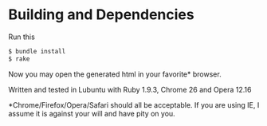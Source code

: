 # Building and Dependencies #

Run this

```bash
$ bundle install
$ rake
```

Now you may open the generated html in your favorite* browser.

Written and tested in Lubuntu with Ruby 1.9.3, Chrome 26 and Opera 12.16

*Chrome/Firefox/Opera/Safari should all be acceptable. If you are using IE, I assume it is against your will and have pity on you.
